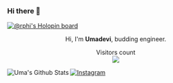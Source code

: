 
### Hi there 👋


[![@rphi's Holopin board](https://holopin.io/api/user/board?user=rphi)](https://holopin.io/@rphi)


<p align="center">Hi, I'm <strong>Umadevi</strong>, budding engineer.</p>
 <p align="center"> 
  Visitors count<br>
  <img src="https://profile-counter.glitch.me/Umadevi-amin/count.svg" />
</p>
 <img align="left" alt="Uma's Github Stats" src="https://github-readme-stats.vercel.app/api?username=Umadevi-amin&show_icons=true&hide_border=true" />

<p align="center">
  
  
  <a href="https://www.instagram.com/_tranquil_gaze.22"><img src="https://img.shields.io/badge/Instagram-%23E4405F.svg?&style=flat-square&logo=instagram&logoColor=white" alt="Instagram"></a>
  
</p>
</div>
    


